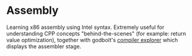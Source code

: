 # Assembly

Learning x86 assembly using Intel syntax. Extremely useful for understanding CPP concepts "behind-the-scenes"
(for example: return value optimization), together with godbolt's [compiler explorer](https://godbolt.org/) which
displays the assembler stage.
